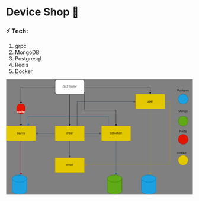 # Device Shop 📱

### ⚡ Tech:
1. grpc 
2. MongoDB
3. Postgresql
4. Redis
5. Docker

![Alt text](docs/schema.png)

